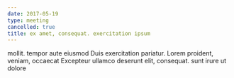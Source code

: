 ```yaml
---
date: 2017-05-19
type: meeting
cancelled: true
title: ex amet, consequat. exercitation ipsum
---
```

mollit. tempor aute eiusmod Duis exercitation pariatur. Lorem proident, veniam, occaecat Excepteur ullamco deserunt elit, consequat. sunt irure ut dolore